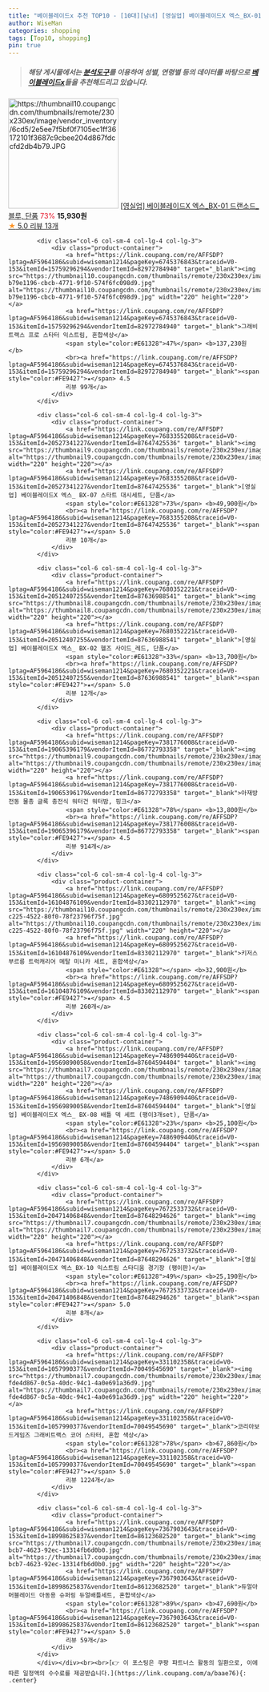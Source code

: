```yaml
---
title: "베이블레이드x 추천 TOP10 - [10대][남녀] [영실업] 베이블레이드X 엑스_BX-01 드랜소드_블루, 단품"
author: WiseMan
categories: shopping
tags: [Top10, shopping]
pin: true
---
```


> ##### 해당 게시물에서는 [**분석도구**](https://itemscout.io/)를 이용하여 **성별**, **연령별** 등의 데이터를 바탕으로 [**베이블레이드x**](https://link.coupang.com/a/baae76)들을 추천해드리고 있습니다.
<div class="container"><div class="row">
            <div class="col-6 col-sm-4 col-lg-4 col-lg-3">
                <div class="product-container">
                    <a href="https://link.coupang.com/re/AFFSDP?lptag=AF5964186&subid=wiseman1214&pageKey=7680352393&traceid=V0-153&itemId=20512408070&vendorItemId=87604495411" target="_blank"><img src="https://thumbnail10.coupangcdn.com/thumbnails/remote/230x230ex/image/vendor_inventory/6cd5/2e5ee7f5bf0f7105ec1ff36172101f3687c9cbee204d867fdccfd2db4b79.JPG" alt="https://thumbnail10.coupangcdn.com/thumbnails/remote/230x230ex/image/vendor_inventory/6cd5/2e5ee7f5bf0f7105ec1ff36172101f3687c9cbee204d867fdccfd2db4b79.JPG" width="220" height="220"></a>
                    <a href="https://link.coupang.com/re/AFFSDP?lptag=AF5964186&subid=wiseman1214&pageKey=7680352393&traceid=V0-153&itemId=20512408070&vendorItemId=87604495411" target="_blank">[영실업] 베이블레이드X 엑스_BX-01 드랜소드_블루, 단품</a>
                    <span style="color:#E61328">73%</span> <b>15,930원</b>
                    <br><a href="https://link.coupang.com/re/AFFSDP?lptag=AF5964186&subid=wiseman1214&pageKey=7680352393&traceid=V0-153&itemId=20512408070&vendorItemId=87604495411" target="_blank"><span style="color:#FE9427">★</span> 5.0
                    리뷰 13개</a>
                </div>
            </div>
            
            <div class="col-6 col-sm-4 col-lg-4 col-lg-3">
                <div class="product-container">
                    <a href="https://link.coupang.com/re/AFFSDP?lptag=AF5964186&subid=wiseman1214&pageKey=6745376843&traceid=V0-153&itemId=15759296294&vendorItemId=82972784940" target="_blank"><img src="https://thumbnail10.coupangcdn.com/thumbnails/remote/230x230ex/image/retail/images/7810203340574775-b79e1196-cbcb-4771-9f10-574f6fc098d9.jpg" alt="https://thumbnail10.coupangcdn.com/thumbnails/remote/230x230ex/image/retail/images/7810203340574775-b79e1196-cbcb-4771-9f10-574f6fc098d9.jpg" width="220" height="220"></a>
                    <a href="https://link.coupang.com/re/AFFSDP?lptag=AF5964186&subid=wiseman1214&pageKey=6745376843&traceid=V0-153&itemId=15759296294&vendorItemId=82972784940" target="_blank">그래비트랙스 프로 스타터 익스트림, 혼합색상</a>
                    <span style="color:#E61328">47%</span> <b>137,230원</b>
                    <br><a href="https://link.coupang.com/re/AFFSDP?lptag=AF5964186&subid=wiseman1214&pageKey=6745376843&traceid=V0-153&itemId=15759296294&vendorItemId=82972784940" target="_blank"><span style="color:#FE9427">★</span> 4.5
                    리뷰 99개</a>
                </div>
            </div>
            
            <div class="col-6 col-sm-4 col-lg-4 col-lg-3">
                <div class="product-container">
                    <a href="https://link.coupang.com/re/AFFSDP?lptag=AF5964186&subid=wiseman1214&pageKey=7683355208&traceid=V0-153&itemId=20527341227&vendorItemId=87647425536" target="_blank"><img src="https://thumbnail9.coupangcdn.com/thumbnails/remote/230x230ex/image/vendor_inventory/53d1/0302f24bf83ab19f1e0f817247e0f6b6bbbef9cd95eb3b3792bd10914389.jpg" alt="https://thumbnail9.coupangcdn.com/thumbnails/remote/230x230ex/image/vendor_inventory/53d1/0302f24bf83ab19f1e0f817247e0f6b6bbbef9cd95eb3b3792bd10914389.jpg" width="220" height="220"></a>
                    <a href="https://link.coupang.com/re/AFFSDP?lptag=AF5964186&subid=wiseman1214&pageKey=7683355208&traceid=V0-153&itemId=20527341227&vendorItemId=87647425536" target="_blank">[영실업] 베이블레이드X 엑스_ BX-07 스타트 대시세트, 단품</a>
                    <span style="color:#E61328">73%</span> <b>49,900원</b>
                    <br><a href="https://link.coupang.com/re/AFFSDP?lptag=AF5964186&subid=wiseman1214&pageKey=7683355208&traceid=V0-153&itemId=20527341227&vendorItemId=87647425536" target="_blank"><span style="color:#FE9427">★</span> 5.0
                    리뷰 10개</a>
                </div>
            </div>
            
            <div class="col-6 col-sm-4 col-lg-4 col-lg-3">
                <div class="product-container">
                    <a href="https://link.coupang.com/re/AFFSDP?lptag=AF5964186&subid=wiseman1214&pageKey=7680352221&traceid=V0-153&itemId=20512407255&vendorItemId=87636988541" target="_blank"><img src="https://thumbnail8.coupangcdn.com/thumbnails/remote/230x230ex/image/vendor_inventory/1bab/de2a803bc515ab864efb87e1df2f0d61010479f0a99af3a319acd2ad96a5.jpg" alt="https://thumbnail8.coupangcdn.com/thumbnails/remote/230x230ex/image/vendor_inventory/1bab/de2a803bc515ab864efb87e1df2f0d61010479f0a99af3a319acd2ad96a5.jpg" width="220" height="220"></a>
                    <a href="https://link.coupang.com/re/AFFSDP?lptag=AF5964186&subid=wiseman1214&pageKey=7680352221&traceid=V0-153&itemId=20512407255&vendorItemId=87636988541" target="_blank">[영실업] 베이블레이드X 엑스_ BX-02 헬즈 사이드_레드, 단품</a>
                    <span style="color:#E61328">33%</span> <b>13,700원</b>
                    <br><a href="https://link.coupang.com/re/AFFSDP?lptag=AF5964186&subid=wiseman1214&pageKey=7680352221&traceid=V0-153&itemId=20512407255&vendorItemId=87636988541" target="_blank"><span style="color:#FE9427">★</span> 5.0
                    리뷰 12개</a>
                </div>
            </div>
            
            <div class="col-6 col-sm-4 col-lg-4 col-lg-3">
                <div class="product-container">
                    <a href="https://link.coupang.com/re/AFFSDP?lptag=AF5964186&subid=wiseman1214&pageKey=7381776008&traceid=V0-153&itemId=19065396179&vendorItemId=86772793358" target="_blank"><img src="https://thumbnail9.coupangcdn.com/thumbnails/remote/230x230ex/image/vendor_inventory/0265/b917d60542ebe1c7bc1ecc8e9a9c07cfe859d23142412d49c5c235acb846.jpg" alt="https://thumbnail9.coupangcdn.com/thumbnails/remote/230x230ex/image/vendor_inventory/0265/b917d60542ebe1c7bc1ecc8e9a9c07cfe859d23142412d49c5c235acb846.jpg" width="220" height="220"></a>
                    <a href="https://link.coupang.com/re/AFFSDP?lptag=AF5964186&subid=wiseman1214&pageKey=7381776008&traceid=V0-153&itemId=19065396179&vendorItemId=86772793358" target="_blank">아재방 전동 물총 글록 충전식 워터건 워터밤, 핑크</a>
                    <span style="color:#E61328">78%</span> <b>13,800원</b>
                    <br><a href="https://link.coupang.com/re/AFFSDP?lptag=AF5964186&subid=wiseman1214&pageKey=7381776008&traceid=V0-153&itemId=19065396179&vendorItemId=86772793358" target="_blank"><span style="color:#FE9427">★</span> 4.5
                    리뷰 914개</a>
                </div>
            </div>
            
            <div class="col-6 col-sm-4 col-lg-4 col-lg-3">
                <div class="product-container">
                    <a href="https://link.coupang.com/re/AFFSDP?lptag=AF5964186&subid=wiseman1214&pageKey=6809525627&traceid=V0-153&itemId=16104876109&vendorItemId=83302112970" target="_blank"><img src="https://thumbnail10.coupangcdn.com/thumbnails/remote/230x230ex/image/retail/images/2022/09/29/12/6/dc02fb10-c225-4522-80f0-78f23796f75f.jpg" alt="https://thumbnail10.coupangcdn.com/thumbnails/remote/230x230ex/image/retail/images/2022/09/29/12/6/dc02fb10-c225-4522-80f0-78f23796f75f.jpg" width="220" height="220"></a>
                    <a href="https://link.coupang.com/re/AFFSDP?lptag=AF5964186&subid=wiseman1214&pageKey=6809525627&traceid=V0-153&itemId=16104876109&vendorItemId=83302112970" target="_blank">키저스 부르릉 트럭캐리어 메탈 미니카 세트, 혼합색상</a>
                    <span style="color:#E61328"></span> <b>32,900원</b>
                    <br><a href="https://link.coupang.com/re/AFFSDP?lptag=AF5964186&subid=wiseman1214&pageKey=6809525627&traceid=V0-153&itemId=16104876109&vendorItemId=83302112970" target="_blank"><span style="color:#FE9427">★</span> 4.5
                    리뷰 260개</a>
                </div>
            </div>
            
            <div class="col-6 col-sm-4 col-lg-4 col-lg-3">
                <div class="product-container">
                    <a href="https://link.coupang.com/re/AFFSDP?lptag=AF5964186&subid=wiseman1214&pageKey=7486909440&traceid=V0-153&itemId=19569890058&vendorItemId=87604594404" target="_blank"><img src="https://thumbnail7.coupangcdn.com/thumbnails/remote/230x230ex/image/vendor_inventory/849b/eee13f1eb5f02f8dd19a5a0f02b9d60c7a664160d31847f153d0f03c388c.JPG" alt="https://thumbnail7.coupangcdn.com/thumbnails/remote/230x230ex/image/vendor_inventory/849b/eee13f1eb5f02f8dd19a5a0f02b9d60c7a664160d31847f153d0f03c388c.JPG" width="220" height="220"></a>
                    <a href="https://link.coupang.com/re/AFFSDP?lptag=AF5964186&subid=wiseman1214&pageKey=7486909440&traceid=V0-153&itemId=19569890058&vendorItemId=87604594404" target="_blank">[영실업] 베이블레이드X 엑스_ BX-08 배틀 덱 세트 (팽이3개set), 단품</a>
                    <span style="color:#E61328">23%</span> <b>25,100원</b>
                    <br><a href="https://link.coupang.com/re/AFFSDP?lptag=AF5964186&subid=wiseman1214&pageKey=7486909440&traceid=V0-153&itemId=19569890058&vendorItemId=87604594404" target="_blank"><span style="color:#FE9427">★</span> 5.0
                    리뷰 6개</a>
                </div>
            </div>
            
            <div class="col-6 col-sm-4 col-lg-4 col-lg-3">
                <div class="product-container">
                    <a href="https://link.coupang.com/re/AFFSDP?lptag=AF5964186&subid=wiseman1214&pageKey=7672533732&traceid=V0-153&itemId=20471406848&vendorItemId=87648294626" target="_blank"><img src="https://thumbnail7.coupangcdn.com/thumbnails/remote/230x230ex/image/vendor_inventory/3ea3/fcc8d35485dd667304f0943f9b4fef33c4f07798775ed1453f91ddf5b244.jpg" alt="https://thumbnail7.coupangcdn.com/thumbnails/remote/230x230ex/image/vendor_inventory/3ea3/fcc8d35485dd667304f0943f9b4fef33c4f07798775ed1453f91ddf5b244.jpg" width="220" height="220"></a>
                    <a href="https://link.coupang.com/re/AFFSDP?lptag=AF5964186&subid=wiseman1214&pageKey=7672533732&traceid=V0-153&itemId=20471406848&vendorItemId=87648294626" target="_blank">[영실업] 베이블레이드X 엑스_BX-10 익스트림 스타디움 경기장 (팽이판)</a>
                    <span style="color:#E61328">49%</span> <b>25,190원</b>
                    <br><a href="https://link.coupang.com/re/AFFSDP?lptag=AF5964186&subid=wiseman1214&pageKey=7672533732&traceid=V0-153&itemId=20471406848&vendorItemId=87648294626" target="_blank"><span style="color:#FE9427">★</span> 5.0
                    리뷰 8개</a>
                </div>
            </div>
            
            <div class="col-6 col-sm-4 col-lg-4 col-lg-3">
                <div class="product-container">
                    <a href="https://link.coupang.com/re/AFFSDP?lptag=AF5964186&subid=wiseman1214&pageKey=331102358&traceid=V0-153&itemId=1057990377&vendorItemId=70049545690" target="_blank"><img src="https://thumbnail7.coupangcdn.com/thumbnails/remote/230x230ex/image/retail/images/8916344426617593-fde4d867-0c5a-40dc-94c1-4a0e691a36d9.jpg" alt="https://thumbnail7.coupangcdn.com/thumbnails/remote/230x230ex/image/retail/images/8916344426617593-fde4d867-0c5a-40dc-94c1-4a0e691a36d9.jpg" width="220" height="220"></a>
                    <a href="https://link.coupang.com/re/AFFSDP?lptag=AF5964186&subid=wiseman1214&pageKey=331102358&traceid=V0-153&itemId=1057990377&vendorItemId=70049545690" target="_blank">코리아보드게임즈 그래비트랙스 코어 스타터, 혼합 색상</a>
                    <span style="color:#E61328">78%</span> <b>67,860원</b>
                    <br><a href="https://link.coupang.com/re/AFFSDP?lptag=AF5964186&subid=wiseman1214&pageKey=331102358&traceid=V0-153&itemId=1057990377&vendorItemId=70049545690" target="_blank"><span style="color:#FE9427">★</span> 5.0
                    리뷰 1224개</a>
                </div>
            </div>
            
            <div class="col-6 col-sm-4 col-lg-4 col-lg-3">
                <div class="product-container">
                    <a href="https://link.coupang.com/re/AFFSDP?lptag=AF5964186&subid=wiseman1214&pageKey=7367903643&traceid=V0-153&itemId=18998625837&vendorItemId=86123682520" target="_blank"><img src="https://thumbnail7.coupangcdn.com/thumbnails/remote/230x230ex/image/retail/images/2023/05/26/18/4/2b35d385-bcb7-4623-92ec-13314fb6d0b0.jpg" alt="https://thumbnail7.coupangcdn.com/thumbnails/remote/230x230ex/image/retail/images/2023/05/26/18/4/2b35d385-bcb7-4623-92ec-13314fb6d0b0.jpg" width="220" height="220"></a>
                    <a href="https://link.coupang.com/re/AFFSDP?lptag=AF5964186&subid=wiseman1214&pageKey=7367903643&traceid=V0-153&itemId=18998625837&vendorItemId=86123682520" target="_blank">듀얼아머블레이드 아동용 슈퍼링 듀얼배틀세트, 혼합색상</a>
                    <span style="color:#E61328">89%</span> <b>47,690원</b>
                    <br><a href="https://link.coupang.com/re/AFFSDP?lptag=AF5964186&subid=wiseman1214&pageKey=7367903643&traceid=V0-153&itemId=18998625837&vendorItemId=86123682520" target="_blank"><span style="color:#FE9427">★</span> 5.0
                    리뷰 59개</a>
                </div>
            </div>
            </div></div><br><br>[👉 이 포스팅은 쿠팡 파트너스 활동의 일환으로, 이에 따른 일정액의 수수료를 제공받습니다.](https://link.coupang.com/a/baae76){: .center}